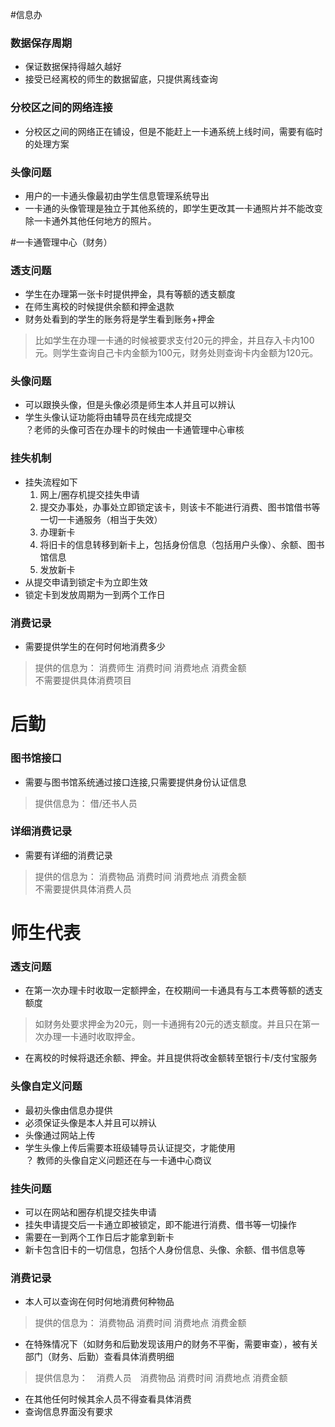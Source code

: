 #信息办
### 数据保存周期
* 保证数据保持得越久越好
* 接受已经离校的师生的数据留底，只提供离线查询
### 分校区之间的网络连接
* 分校区之间的网络正在铺设，但是不能赶上一卡通系统上线时间，需要有临时的处理方案
### 头像问题
* 用户的一卡通头像最初由学生信息管理系统导出
* 一卡通的头像管理是独立于其他系统的，即学生更改其一卡通照片并不能改变除一卡通外其他任何地方的照片。

#一卡通管理中心（财务）
### 透支问题
* 学生在办理第一张卡时提供押金，具有等额的透支额度
* 在师生离校的时候提供余额和押金退款
* 财务处看到的学生的账务将是学生看到账务+押金  
 > 比如学生在办理一卡通的时候被要求支付20元的押金，并且存入卡内100元。则学生查询自己卡内金额为100元，财务处则查询卡内金额为120元。
### 头像问题
* 可以跟换头像，但是头像必须是师生本人并且可以辨认
* 学生头像认证功能将由辅导员在线完成提交  
？老师的头像可否在办理卡的时候由一卡通管理中心审核
### 挂失机制
* 挂失流程如下
	1. 网上/圈存机提交挂失申请
	2. 提交办事处，办事处立即锁定该卡，则该卡不能进行消费、图书馆借书等一切一卡通服务（相当于失效）
	3. 办理新卡
	4. 将旧卡的信息转移到新卡上，包括身份信息（包括用户头像）、余额、图书馆信息
	5. 发放新卡
* 从提交申请到锁定卡为立即生效
* 锁定卡到发放周期为一到两个工作日
### 消费记录
* 需要提供学生的在何时何地消费多少
> 提供的信息为： 消费师生 消费时间 消费地点 消费金额  
> 不需要提供具体消费项目

# 后勤
### 图书馆接口
* 需要与图书馆系统通过接口连接,只需要提供身份认证信息
> 提供信息为： 借/还书人员 
### 详细消费记录
* 需要有详细的消费记录
> 提供的信息为： 消费物品 消费时间 消费地点 消费金额  
> 不需要提供具体消费人员
# 师生代表
### 透支问题
* 在第一次办理卡时收取一定额押金，在校期间一卡通具有与工本费等额的透支额度
> 如财务处要求押金为20元，则一卡通拥有20元的透支额度。并且只在第一次办理一卡通时收取押金。 
 
* 在离校的时候将退还余额、押金。并且提供将改金额转至银行卡/支付宝服务
### 头像自定义问题
* 最初头像由信息办提供
* 必须保证头像是本人并且可以辨认
* 头像通过网站上传
* 学生头像上传后需要本班级辅导员认证提交，才能使用  
？ 教师的头像自定义问题还在与一卡通中心商议
### 挂失问题
* 可以在网站和圈存机提交挂失申请
* 挂失申请提交后一卡通立即被锁定，即不能进行消费、借书等一切操作
* 需要在一到两个工作日后才能拿到新卡
* 新卡包含旧卡的一切信息，包括个人身份信息、头像、余额、借书信息等
### 消费记录
* 本人可以查询在何时何地消费何种物品
> 提供的信息为： 消费物品 消费时间 消费地点 消费金额 

* 在特殊情况下（如财务和后勤发现该用户的财务不平衡，需要审查），被有关部门（财务、后勤）查看具体消费明细
> 提供信息为：　消费人员　消费物品 消费时间 消费地点 消费金额

* 在其他任何时候其余人员不得查看具体消费 
* 查询信息界面没有要求